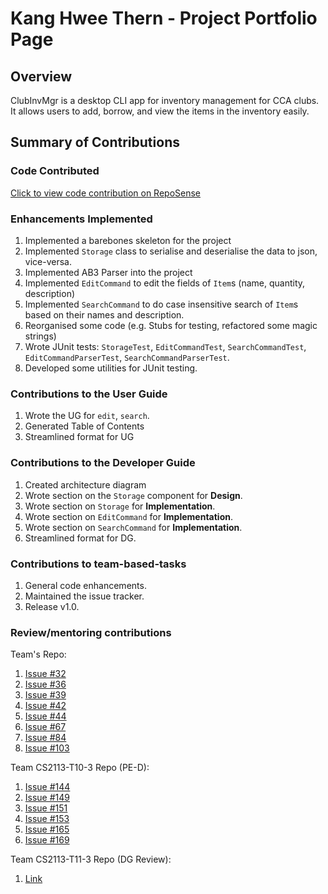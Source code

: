 # Kang Hwee Thern - Project Portfolio Page

## Overview
ClubInvMgr is a desktop CLI app for inventory management for CCA clubs. It allows users to add, borrow, and view the items in the inventory easily.

## Summary of Contributions
### Code Contributed
[Click to view code contribution on RepoSense](https://nus-cs2113-ay2122s2.github.io/tp-dashboard/?search=&sort=groupTitle&sortWithin=title&timeframe=commit&mergegroup=&groupSelect=groupByRepos&breakdown=true&checkedFileTypes=docs~functional-code~test-code~other&since=2022-02-18&tabOpen=true&tabType=authorship&tabAuthor=IncompetentDev&tabRepo=AY2122S2-CS2113-F10-2%2Ftp%5Bmaster%5D&authorshipIsMergeGroup=false&authorshipFileTypes=docs~functional-code~test-code~other&authorshipIsBinaryFileTypeChecked=false)

### Enhancements Implemented
1. Implemented a barebones skeleton for the project
2. Implemented `Storage` class to serialise and deserialise the data to json, vice-versa.
3. Implemented AB3 Parser into the project
4. Implemented `EditCommand` to edit the fields of `Item`s (name, quantity, description)
5. Implemented `SearchCommand` to do case insensitive search of `Item`s based on their names and description.
6. Reorganised some code (e.g. Stubs for testing, refactored some magic strings)
7. Wrote JUnit tests: `StorageTest`, `EditCommandTest`, `SearchCommandTest`, `EditCommandParserTest`, `SearchCommandParserTest`.
8. Developed some utilities for JUnit testing.

### Contributions to the User Guide
1. Wrote the UG for `edit`, `search`.
2. Generated Table of Contents
3. Streamlined format for UG

### Contributions to the Developer Guide
1. Created architecture diagram
2. Wrote section on the `Storage` component for **Design**.
3. Wrote section on `Storage` for **Implementation**.
4. Wrote section on `EditCommand` for **Implementation**.
5. Wrote section on `SearchCommand`  for **Implementation**.
6. Streamlined format for DG.

### Contributions to team-based-tasks
1. General code enhancements.
2. Maintained the issue tracker.
3. Release v1.0.

### Review/mentoring contributions
Team's Repo:
1. [Issue #32](https://github.com/AY2122S2-CS2113-F10-2/tp/issues/32)
2. [Issue #36](https://github.com/AY2122S2-CS2113-F10-2/tp/issues/36)
3. [Issue #39](https://github.com/AY2122S2-CS2113-F10-2/tp/issues/39)
4. [Issue #42](https://github.com/AY2122S2-CS2113-F10-2/tp/issues/42)
5. [Issue #44](https://github.com/AY2122S2-CS2113-F10-2/tp/issues/44)
6. [Issue #67](https://github.com/AY2122S2-CS2113-F10-2/tp/issues/67)
7. [Issue #84](https://github.com/AY2122S2-CS2113-F10-2/tp/issues/84)
8. [Issue #103](https://github.com/AY2122S2-CS2113-F10-2/tp/issues/84)

Team CS2113-T10-3 Repo (PE-D):
1. [Issue #144](https://github.com/AY2122S2-CS2113T-T10-3/tp/issues/144)
2. [Issue #149](https://github.com/AY2122S2-CS2113T-T10-3/tp/issues/149)
3. [Issue #151](https://github.com/AY2122S2-CS2113T-T10-3/tp/issues/151)
4. [Issue #153](https://github.com/AY2122S2-CS2113T-T10-3/tp/issues/153)
5. [Issue #165](https://github.com/AY2122S2-CS2113T-T10-3/tp/issues/165)
6. [Issue #169](https://github.com/AY2122S2-CS2113T-T10-3/tp/issues/169)

Team CS2113-T11-3 Repo (DG Review):
1. [Link](https://github.com/nus-cs2113-AY2122S2/tp/pull/34#pullrequestreview-928370369)
